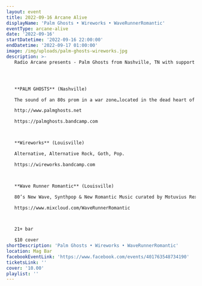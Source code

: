 ```yaml
---
layout: event
title: 2022-09-16 Arcane Alive
displayName: 'Palm Ghosts • Wireworks • WaveRunnerRomantic'
eventType: arcane-alive
date: '2022-09-16'
startDatetime: '2022-09-16 22:00:00'
endDatetime: '2022-09-17 01:00:00'
image: /img/uploads/palm-ghosts-wireworks.jpg
description: >-
   Radio Arcane presents - Palm Ghosts from Nashville, TN with support from Louisville's own Wireworks, live at Mag Bar! In addition, there will be a curated DJ set by Motuvius Rex as retro themed show Wave Runner Romantic.




   **PALM GHOSTS** (Nashville)

   The sound of an 80s prom in a war zone…located in the dead heart of country music, Nashville, TN. That is the sound and spirit of Palm Ghosts, as far from the honky-tonks and pedal taverns of their adopted city as one can get. More at home in rainy Manchester or blustery Berlin, the quartet weaves early cinematic dream pop and new wave with brooding post punk. Embracing their 80’s idols like New Order, The Cure, David Bowie and Peter Gabriel to name a few, these Nashville transplants released 2018’s Architecture. Since then, they have built upon that release with a steady stream of songs invigorating the modern era with the 80’s youth ethos.

   http://www.palmghosts.net

   https://palmghosts.bandcamp.com



   **Wireworks** (Louisville)

   Alternative, Alternative Rock, Goth, Pop.

   https://wireworks.bandcamp.com



   **Wave Runner Romantic** (Louisville)

   80’s New Wave, Synthpop & New Romantic Music curated by Motuvius Rex.

   https://www.mixcloud.com/WaveRunnerRomantic



   21+ bar

   $10 cover
shortDescription: 'Palm Ghosts • Wireworks • WaveRunnerRomantic'
location: Mag Bar
facebookEventLink: 'https://www.facebook.com/events/401763548734190'
ticketsLink: ''
cover: '10.00'
playlist: ''
---
```

